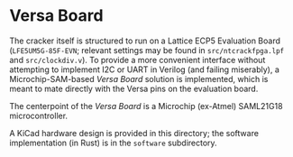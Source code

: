 # Versa Board

The cracker itself is structured to run on a Lattice ECP5 Evaluation Board (`LFE5UM5G-85F-EVN`; relevant settings may be found in `src/ntcrackfpga.lpf` and `src/clockdiv.v`). To provide a more convenient interface without attempting to implement I2C or UART in Verilog (and failing miserably), a Microchip-SAM-based _Versa Board_ solution is implemented, which is meant to mate directly with the Versa pins on the evaluation board.

The centerpoint of the _Versa Board_ is a Microchip (ex-Atmel) SAML21G18 microcontroller.

A KiCad hardware design is provided in this directory; the software implementation (in Rust) is in the `software` subdirectory.
